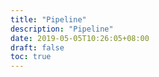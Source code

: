 ```yaml
---
title: "Pipeline"
description: "Pipeline"
date: 2019-05-05T10:26:05+08:00
draft: false
toc: true
---
```



